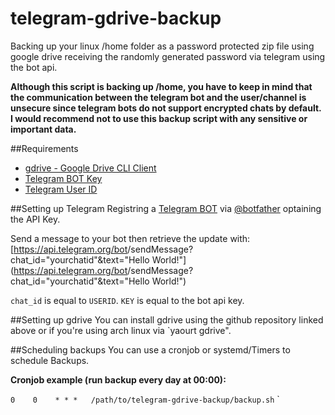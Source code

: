 # telegram-gdrive-backup
Backing up your linux /home folder as a password protected zip file using google drive receiving the randomly generated password via telegram using the bot api.

**Although this script is backing up /home, you have to keep in mind that the communication between the telegram bot and the user/channel is unsecure since telegram bots do not support encrypted chats by default. I would recommend not to use this backup script with any sensitive or important data.**

##Requirements
* [gdrive - Google Drive CLI Client](https://github.com/prasmussen/gdrive)
* [Telegram BOT Key](https://core.telegram.org/bots/api)
* [Telegram User ID](https://core.telegram.org/bots/api)

##Setting up Telegram
Registring a [Telegram BOT](https://core.telegram.org/bots/api) via [@botfather](https://telegram.me/botfather) optaining the API Key.

Send a message to your bot then retrieve the update with:
[https://api.telegram.org/bot<BOTID>/sendMessage?chat_id="yourchatid"&text="Hello World!"](https://api.telegram.org/bot<BOTID>/sendMessage?chat_id="yourchatid"&text="Hello World!")

`chat_id` is equal to `USERID`.
`KEY` is equal to the bot api key.

##Setting up gdrive
You can install gdrive using the github repository linked above or if you're using arch linux via `yaourt gdrive".

##Scheduling backups
You can use a cronjob or systemd/Timers to schedule Backups.

**Cronjob example (run backup every day at 00:00):**

`0    0    * * *   /path/to/telegram-gdrive-backup/backup.sh`
`
